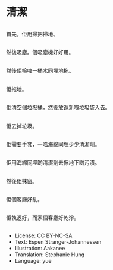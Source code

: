 # 清潔

##
首先，佢用掃把掃地。

##
然後吸塵。個吸塵機好好用。

##
然後佢拎咗一桶水同埋地拖。

##
佢拖地。

##
佢清空個垃圾桶，然後放返新嘅垃圾袋入去。

##
佢去掉垃圾。

##
佢需要手套，一嚿海綿同埋少少清潔劑。

##
佢用海綿同埋啲清潔劑去擦地下啲污漬。

##
然後佢抹窗。

##
佢個客廳好亂。

##
佢執返好，而家個客廳好乾淨。

##
* License: CC BY-NC-SA
* Text: Espen Stranger-Johannessen
* Illustration: Aakanee
* Translation: Stephanie Hung
* Language: yue

